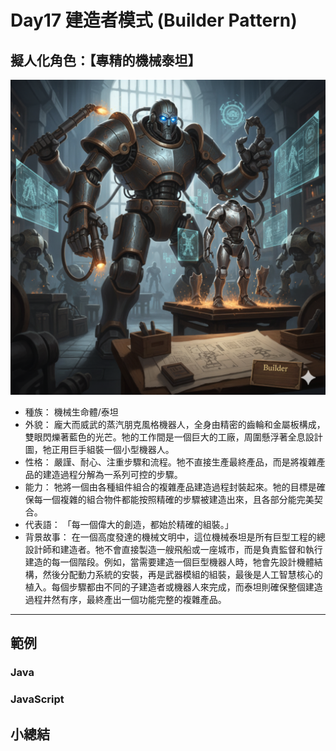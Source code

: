 # Day17 建造者模式 (Builder Pattern)

## 擬人化角色：【專精的機械泰坦】

![](https://raw.githubusercontent.com/dpes8693/ithome-2025-ironman/refs/heads/main/gemini-img/16-Builder.png)

- 種族： 機械生命體/泰坦
- 外貌： 龐大而威武的蒸汽朋克風格機器人，全身由精密的齒輪和金屬板構成，雙眼閃爍著藍色的光芒。牠的工作間是一個巨大的工廠，周圍懸浮著全息設計圖，牠正用巨手組裝一個小型機器人。
- 性格： 嚴謹、耐心、注重步驟和流程。牠不直接生產最終產品，而是將複雜產品的建造過程分解為一系列可控的步驟。
- 能力： 牠將一個由各種組件組合的複雜產品建造過程封裝起來。牠的目標是確保每一個複雜的組合物件都能按照精確的步驟被建造出來，且各部分能完美契合。
- 代表語： 「每一個偉大的創造，都始於精確的組裝。」
- 背景故事： 在一個高度發達的機械文明中，這位機械泰坦是所有巨型工程的總設計師和建造者。牠不會直接製造一艘飛船或一座城市，而是負責監督和執行建造的每一個階段。例如，當需要建造一個巨型機器人時，牠會先設計機體結構，然後分配動力系統的安裝，再是武器模組的組裝，最後是人工智慧核心的植入。每個步驟都由不同的子建造者或機器人來完成，而泰坦則確保整個建造過程井然有序，最終產出一個功能完整的複雜產品。

---

## 範例

### Java

### JavaScript

## 小總結